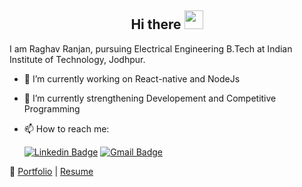 <h2 align="Center">  Hi there <img src="https://media.giphy.com/media/WUlplcMpOCEmTGBtBW/giphy.gif" width="30"> </h3>


I am Raghav Ranjan, pursuing Electrical Engineering B.Tech at Indian Institute of Technology, Jodhpur.

- 🔭 I’m currently working on React-native and NodeJs
- 🌱 I’m currently strengthening Developement and Competitive Programming
- 📫 How to reach me:

   [![Linkedin Badge](https://img.shields.io/badge/-LinkedIn-blue?style=flat-square&logo=Linkedin&logoColor=white&link=https://www.linkedin.com/in/raghav-byte/)](https://www.linkedin.com/in/raghav-ranjan-827837190/) 
         [![Gmail Badge](https://img.shields.io/badge/-Gmail-c14438?style=flat-square&logo=Gmail&logoColor=white&link=mailto:ranjan.1@iitj.ac.in)](mailto:ranjan.1@iitj.ac.in)

:pencil: [Portfolio](https://raghavranjan005.github.io)  |  [Resume](https://raghavranjan005.github.io/static/Raghav.pdf)



